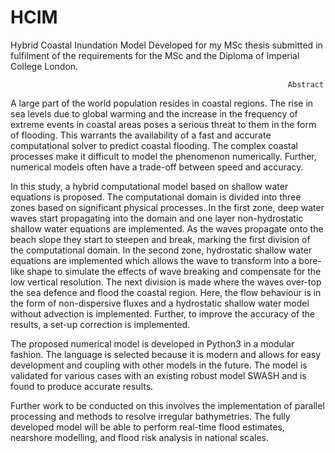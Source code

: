 # HCIM
Hybrid Coastal Inundation Model
Developed for my MSc thesis submitted in fulfilment of the requirements for the MSc and the Diploma of Imperial College London.


                                                                  Abstract
                                                                  
                                                                 
A large part of the world population resides in coastal regions. The rise in sea levels due to global warming and the increase in the frequency of extreme events in coastal
areas poses a serious threat to them in the form of flooding. This warrants the availability of a fast and accurate computational solver to predict coastal flooding. The
complex coastal processes make it difficult to model the phenomenon numerically. Further, numerical models often have a trade-off between speed and accuracy. 

 In this study, a hybrid computational model based on shallow water equations is proposed. The computational domain is divided into three zones based on significant physical processes. In the first zone, deep water waves start propagating into
the domain and one layer non-hydrostatic shallow water equations are implemented. As the waves propagate onto the beach slope they start to steepen and break, marking the first division of the computational domain. In the second zone, hydrostatic
shallow water equations are implemented which allows the wave to transform into a bore-like shape to simulate the effects of wave breaking and compensate for the
low vertical resolution. The next division is made where the waves over-top the sea defence and flood the coastal region. Here, the flow behaviour is in the form
of non-dispersive fluxes and a hydrostatic shallow water model without advection is implemented. Further, to improve the accuracy of the results, a set-up correction is
implemented.

 The proposed numerical model is developed in Python3 in a modular fashion. The language is selected because it is modern and allows for easy development and coupling with other models in the future. The model is validated for various cases with
an existing robust model SWASH and is found to produce accurate results. 

 Further work to be conducted on this involves the implementation of parallel processing and methods to resolve irregular bathymetries. The fully developed model
will be able to perform real-time flood estimates, nearshore modelling, and flood risk analysis in national scales.
